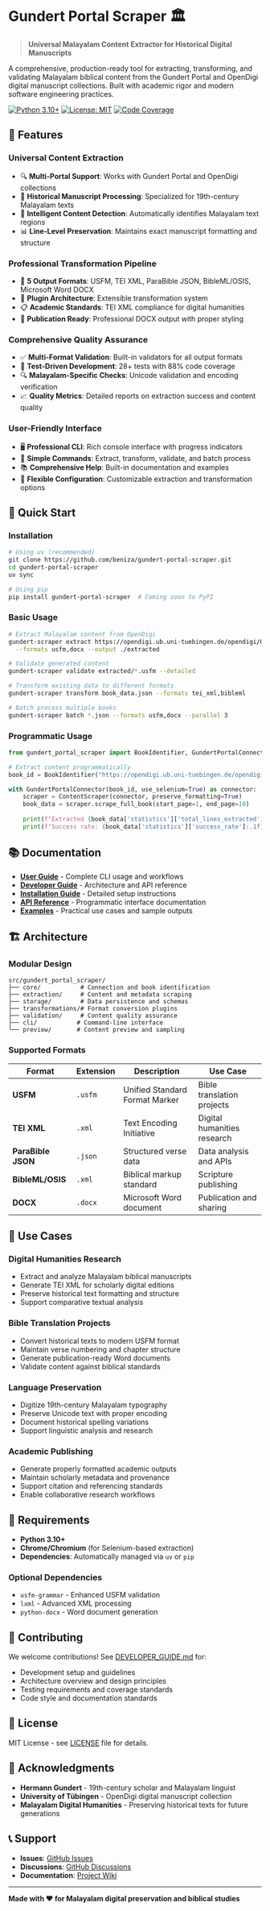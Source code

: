# Gundert Portal Scraper 🏛️

> **Universal Malayalam Content Extractor for Historical Digital Manuscripts**

A comprehensive, production-ready tool for extracting, transforming, and validating Malayalam biblical content from the Gundert Portal and OpenDigi digital manuscript collections. Built with academic rigor and modern software engineering practices.

[![Python 3.10+](https://img.shields.io/badge/python-3.10+-blue.svg)](https://www.python.org/downloads/)
[![License: MIT](https://img.shields.io/badge/License-MIT-yellow.svg)](https://opensource.org/licenses/MIT)
[![Code Coverage](https://img.shields.io/badge/coverage-88%25-brightgreen.svg)](https://github.com/beniza/gundert-portal-scraper)

## 🌟 Features

### **Universal Content Extraction**
- 🔍 **Multi-Portal Support**: Works with Gundert Portal and OpenDigi collections
- 📜 **Historical Manuscript Processing**: Specialized for 19th-century Malayalam texts
- 🎯 **Intelligent Content Detection**: Automatically identifies Malayalam text regions
- 📊 **Line-Level Preservation**: Maintains exact manuscript formatting and structure

### **Professional Transformation Pipeline**
- 📝 **5 Output Formats**: USFM, TEI XML, ParaBible JSON, BibleML/OSIS, Microsoft Word DOCX
- 🔄 **Plugin Architecture**: Extensible transformation system
- 📋 **Academic Standards**: TEI XML compliance for digital humanities
- 💼 **Publication Ready**: Professional DOCX output with proper styling

### **Comprehensive Quality Assurance**
- ✅ **Multi-Format Validation**: Built-in validators for all output formats
- 🧪 **Test-Driven Development**: 28+ tests with 88% code coverage
- 🔍 **Malayalam-Specific Checks**: Unicode validation and encoding verification
- 📈 **Quality Metrics**: Detailed reports on extraction success and content quality

### **User-Friendly Interface**
- 🖥️ **Professional CLI**: Rich console interface with progress indicators
- 🚀 **Simple Commands**: Extract, transform, validate, and batch process
- 📚 **Comprehensive Help**: Built-in documentation and examples
- 🔧 **Flexible Configuration**: Customizable extraction and transformation options

## 🚀 Quick Start

### Installation
```bash
# Using uv (recommended)
git clone https://github.com/beniza/gundert-portal-scraper.git
cd gundert-portal-scraper
uv sync

# Using pip
pip install gundert-portal-scraper  # Coming soon to PyPI
```

### Basic Usage
```bash
# Extract Malayalam content from OpenDigi
gundert-scraper extract https://opendigi.ub.uni-tuebingen.de/opendigi/GaXXXIV5_1 \
  --formats usfm,docx --output ./extracted

# Validate generated content
gundert-scraper validate extracted/*.usfm --detailed

# Transform existing data to different formats
gundert-scraper transform book_data.json --formats tei_xml,bibleml

# Batch process multiple books
gundert-scraper batch *.json --formats usfm,docx --parallel 3
```

### Programmatic Usage
```python
from gundert_portal_scraper import BookIdentifier, GundertPortalConnector, ContentScraper

# Extract content programmatically
book_id = BookIdentifier("https://opendigi.ub.uni-tuebingen.de/opendigi/GaXXXIV5_1")

with GundertPortalConnector(book_id, use_selenium=True) as connector:
    scraper = ContentScraper(connector, preserve_formatting=True)
    book_data = scraper.scrape_full_book(start_page=1, end_page=10)
    
    print(f"Extracted {book_data['statistics']['total_lines_extracted']} lines")
    print(f"Success rate: {book_data['statistics']['success_rate']:.1f}%")
```

## 📚 Documentation

- **[User Guide](docs/USER_GUIDE.md)** - Complete CLI usage and workflows
- **[Developer Guide](docs/DEVELOPER_GUIDE.md)** - Architecture and API reference
- **[Installation Guide](docs/INSTALLATION.md)** - Detailed setup instructions
- **[API Reference](docs/API_REFERENCE.md)** - Programmatic interface documentation
- **[Examples](examples/)** - Practical use cases and sample outputs

## 🏗️ Architecture

### Modular Design
```
src/gundert_portal_scraper/
├── core/           # Connection and book identification
├── extraction/     # Content and metadata scraping
├── storage/        # Data persistence and schemas
├── transformations/# Format conversion plugins
├── validation/     # Content quality assurance
├── cli/           # Command-line interface
└── preview/       # Content preview and sampling
```

### Supported Formats
| Format | Extension | Description | Use Case |
|--------|-----------|-------------|----------|
| **USFM** | `.usfm` | Unified Standard Format Marker | Bible translation projects |
| **TEI XML** | `.xml` | Text Encoding Initiative | Digital humanities research |
| **ParaBible JSON** | `.json` | Structured verse data | Data analysis and APIs |
| **BibleML/OSIS** | `.xml` | Biblical markup standard | Scripture publishing |
| **DOCX** | `.docx` | Microsoft Word document | Publication and sharing |

## 🎯 Use Cases

### **Digital Humanities Research**
- Extract and analyze Malayalam biblical manuscripts
- Generate TEI XML for scholarly digital editions
- Preserve historical text formatting and structure
- Support comparative textual analysis

### **Bible Translation Projects**
- Convert historical texts to modern USFM format
- Maintain verse numbering and chapter structure
- Generate publication-ready Word documents
- Validate content against biblical standards

### **Language Preservation**
- Digitize 19th-century Malayalam typography
- Preserve Unicode text with proper encoding
- Document historical spelling variations
- Support linguistic analysis and research

### **Academic Publishing**
- Generate properly formatted academic outputs
- Maintain scholarly metadata and provenance
- Support citation and referencing standards
- Enable collaborative research workflows

## 🔧 Requirements

- **Python 3.10+**
- **Chrome/Chromium** (for Selenium-based extraction)
- **Dependencies**: Automatically managed via `uv` or `pip`

### Optional Dependencies
- `usfm-grammar` - Enhanced USFM validation
- `lxml` - Advanced XML processing
- `python-docx` - Word document generation

## 🤝 Contributing

We welcome contributions! See [DEVELOPER_GUIDE.md](docs/DEVELOPER_GUIDE.md) for:
- Development setup and guidelines
- Architecture overview and design principles
- Testing requirements and coverage standards
- Code style and documentation standards

## 📄 License

MIT License - see [LICENSE](LICENSE) file for details.

## 🙏 Acknowledgments

- **Hermann Gundert** - 19th-century scholar and Malayalam linguist
- **University of Tübingen** - OpenDigi digital manuscript collection
- **Malayalam Digital Humanities** - Preserving historical texts for future generations

## 📞 Support

- **Issues**: [GitHub Issues](https://github.com/beniza/gundert-portal-scraper/issues)
- **Discussions**: [GitHub Discussions](https://github.com/beniza/gundert-portal-scraper/discussions)
- **Documentation**: [Project Wiki](https://github.com/beniza/gundert-portal-scraper/wiki)

---

**Made with ❤️ for Malayalam digital preservation and biblical studies**